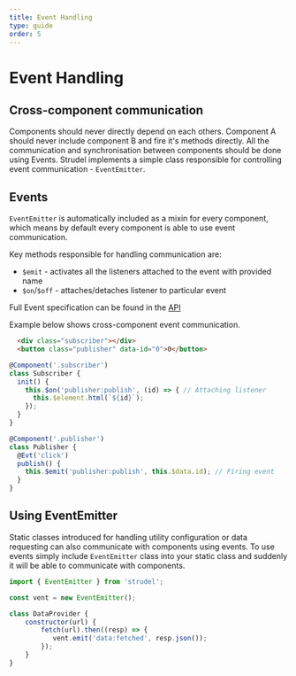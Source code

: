 ```yaml
---
title: Event Handling
type: guide
order: 5
---
```


# Event Handling

## Cross-component communication

Components should never directly depend on each others. Component A should never include component B and fire it's methods directly. All the communication and synchronisation between components should be done using Events. Strudel implements a simple class responsible for controlling event communication - `EventEmitter`.

## Events

`EventEmitter` is automatically included as a mixin for every component, which means by default every component is able to use event communication.

Key methods responsible for handling communication are:
* `$emit` - activates all the listeners attached to the event with provided name
* `$on`/`$off` - attaches/detaches listener to particular event

Full Event specification can be found in the [API](http://strudeljs.org/api/#emit)

Example below shows cross-component event communication.

```html
  <div class="subscriber"></div>
  <button class="publisher" data-id="0">0</button>
```

```js
@Component('.subscriber')
class Subscriber {
  init() {
    this.$on('publisher:publish', (id) => { // Attaching listener
      this.$element.html(`${id}`);
    });
  }
}

@Component('.publisher')
class Publisher {
  @Evt('click')
  publish() {
    this.$emit('publisher:publish', this.$data.id); // Firing event
  }
}
```

## Using EventEmitter

Static classes introduced for handling utility configuration or data requesting can also communicate with components using events. To use events simply include `EventEmitter` class into your static class and suddenly it will be able to communicate with components.

```js
import { EventEmitter } from 'strudel';

const vent = new EventEmitter();

class DataProvider {
    constructor(url) {
        fetch(url).then((resp) => {
           vent.emit('data:fetched', resp.json());
        });
    }
}
```